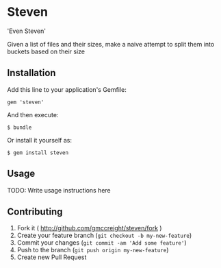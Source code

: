 # Steven

'Even Steven'

Given a list of files and their sizes, make a naive attempt to split them
into buckets based on their size

## Installation

Add this line to your application's Gemfile:

    gem 'steven'

And then execute:

    $ bundle

Or install it yourself as:

    $ gem install steven

## Usage

TODO: Write usage instructions here

## Contributing

1. Fork it ( http://github.com/gmccreight/steven/fork )
2. Create your feature branch (`git checkout -b my-new-feature`)
3. Commit your changes (`git commit -am 'Add some feature'`)
4. Push to the branch (`git push origin my-new-feature`)
5. Create new Pull Request
